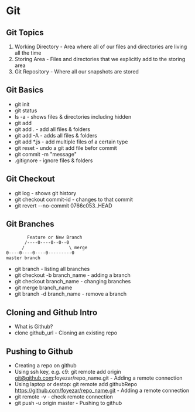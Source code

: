 # Git

## Git Topics
1. Working Directory - Area where all of our files and directories are living all the time
2. Storing Area - Files and directories that we explicitly add to the storing area
3. Git Repository - Where all our snapshots are stored

## Git Basics
* git init
* git status
* ls -a - shows files & directories including hidden
* git add <file>
* git add . - add all files & folders
* git add -A - adds all files & folders
* git add *.js - add multiple files of a certain type
* git reset <file> - undo a git add file befor commit
* git commit -m "message"
* .gitignore - ignore files & folders

## Git Checkout
* git log - shows git history
* git checkout commit-id - changes to that commit
* git revert --no-commit 0766c053..HEAD

## Git Branches
```
        Feature or New Branch
       /----0----0--0--0
      /                 \ merge
0----0----0----0---------0   
master branch
```
* git branch - listing all branches
* git checkout -b branch_name - adding a branch
* git checkout branch_name - changing branches
* git merge branch_name
* git branch -d branch_name - remove a branch

## Cloning and Github Intro
* What is Github?
* clone github_url - Cloning an existing repo

## Pushing to Github
* Creating a repo on github
* Using ssh key, e.g. c9: git remote add origin git@github.com:foyezar/repo_name.git - Adding a remote connection
* Using laptop or destop: git remote add githubRepo https://github.com/foyezar/repo_name.git - Adding a remote connection
* git remote -v - check remote connection
* git push -u origin master - Pushing to github
